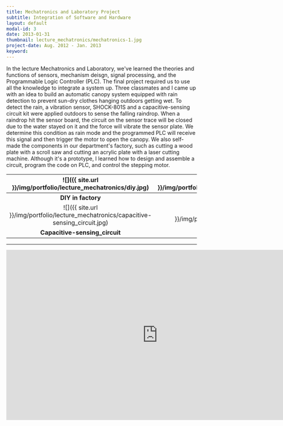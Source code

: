 ```yaml
---
title: Mechatronics and Laboratory Project
subtitle: Integration of Software and Hardware 
layout: default
modal-id: 3
date: 2013-01-31
thumbnail: lecture_mechatronics/mechatronics-1.jpg
project-date: Aug. 2012 - Jan. 2013
keyword: 
---
```

<!-- BME 4101 Mechatronics and Laboratory -->

In the lecture Mechatronics and Laboratory, we've learned the theories and functions of sensors, mechanism deisgn, signal processing, and the Programmable Logic Controller (PLC). The final project required us to use all the knowledge to integrate a system up. Three classmates and I came up with an idea to build an automatic canopy system equipped with rain detection to prevent sun-dry clothes hanging outdoors getting wet. To detect the rain, a vibration sensor, SHOCK-801S and a capacitive-sensing circuit kit were applied outdoors to sense the falling raindrop. When a raindrop hit the sensor board, the circuit on the sensor trace will be closed due to the water stayed on it and the force will vibrate the sensor plate. We determine this condition as rain mode and the programmed PLC will receive this signal and then trigger the motor to open the canopy. We also self-made the components in our department's factory, such as cutting a wood plate with a scroll saw and cutting an acrylic plate with a laser cutting machine. Although it's a prototype, I learned how to design and assemble a circuit, program the code on PLC, and control the stepping motor.

| ![]({{ site.url }}/img/portfolio/lecture_mechatronics/diy.jpg) | ![]({{ site.url }}/img/portfolio/lecture_mechatronics/vibration_sensor.jpg) |
|:---:|:---:|
| **DIY in factory** | **Vibration sensor** |
| ![]({{ site.url }}/img/portfolio/lecture_mechatronics/capacitive-sensing_circuit.jpg) | ![]({{ site.url }}/img/portfolio/lecture_mechatronics/canopy.jpg) |
| **Capacitive-sensing_circuit** | **Canopy with stepping motor** |

---

<iframe width="800" height="450" src="https://www.youtube.com/embed/y5p__i66iR0" frameborder="0" allow="accelerometer; autoplay; encrypted-media; gyroscope; picture-in-picture" allowfullscreen></iframe>
